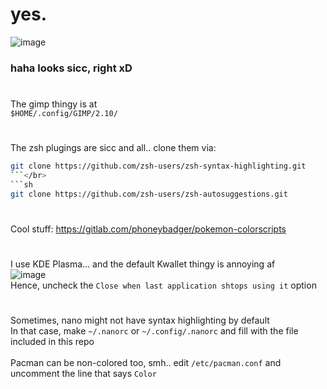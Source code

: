 # yes.

![image](https://user-images.githubusercontent.com/64155209/143917672-0bc8dec4-22b1-42b1-81c2-0871a13fd7f8.png)
### haha looks sicc, right xD

#
The gimp thingy is at </br>
```$HOME/.config/GIMP/2.10/```

#
The zsh plugings are sicc and all.. clone them via:</br>
```sh
git clone https://github.com/zsh-users/zsh-syntax-highlighting.git
```</br>
```sh
git clone https://github.com/zsh-users/zsh-autosuggestions.git
```

#
Cool stuff: https://gitlab.com/phoneybadger/pokemon-colorscripts

#
I use KDE Plasma... and the default Kwallet thingy is annoying af</br>
![image](https://user-images.githubusercontent.com/64155209/144050940-5610626e-024e-4cbc-80df-9617770fd48a.png)</br>
Hence, uncheck the `Close when last application shtops using it` option


#
Sometimes, nano might not have syntax highlighting by default</br>
In that case, make `~/.nanorc` or `~/.config/.nanorc` and fill with the file included in this repo</br></br>
Pacman can be non-colored too, smh..
edit `/etc/pacman.conf` and uncomment the line that says `Color`
